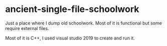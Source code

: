 # ancient-single-file-schoolwork
Just a place where I dump old schoolwork. Most of it is functional but some require external files.

Most of it is C++, I used visual studio 2019 to create and run it.
